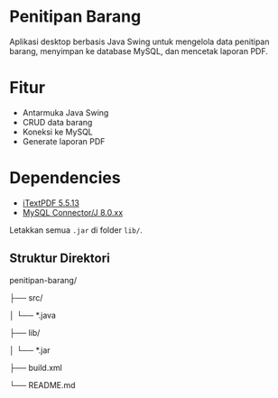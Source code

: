 # Penitipan Barang

Aplikasi desktop berbasis Java Swing untuk mengelola data penitipan barang, menyimpan ke database MySQL, dan mencetak laporan PDF.

# Fitur
- Antarmuka Java Swing
- CRUD data barang
- Koneksi ke MySQL
- Generate laporan PDF

# Dependencies
- [iTextPDF 5.5.13](https://itextpdf.com/en/resources/downloads)
- [MySQL Connector/J 8.0.xx](https://dev.mysql.com/downloads/connector/j/)

Letakkan semua `.jar` di folder `lib/`.

##  Struktur Direktori
penitipan-barang/

├── src/

│ └── *.java

├── lib/

│ └── *.jar

├── build.xml

└── README.md



